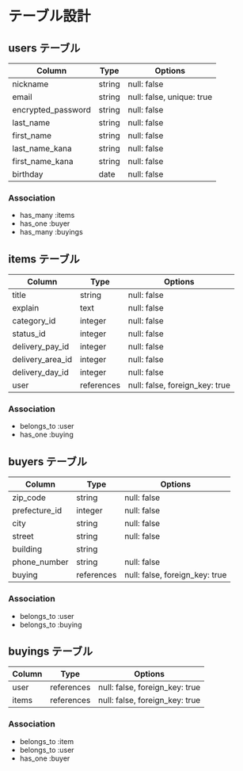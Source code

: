 # テーブル設計

## users テーブル

| Column              | Type   | Options     |
| ------------------- | ------ | ----------- |
| nickname            | string | null: false |
| email               | string | null: false, unique: true |
| encrypted_password  | string | null: false |
| last_name           | string | null: false |
| first_name          | string | null: false |
| last_name_kana      | string | null: false |
| first_name_kana     | string | null: false |
| birthday            | date   | null: false |

### Association

- has_many :items
- has_one :buyer
- has_many :buyings


## items テーブル

| Column           | Type          | Options     |
| ---------------- | ------------- | ----------- |
| title            | string        | null: false |
| explain          | text          | null: false |
| category_id      | integer        | null: false |
| status_id        | integer        | null: false |
| delivery_pay_id  | integer        | null: false |
| delivery_area_id | integer        | null: false |
| delivery_day_id  | integer        | null: false |
| user             | references    | null: false, foreign_key: true |

### Association

- belongs_to :user
- has_one :buying


## buyers テーブル

| Column        | Type        | Options     |
| ------------- | ----------- | ----------- |
| zip_code      | string      | null: false |
| prefecture_id | integer     | null: false |
| city          | string      | null: false |
| street        | string      | null: false |
| building      | string      |             |
| phone_number  | string      | null: false |
| buying        | references  | null: false, foreign_key: true |


### Association
- belongs_to :user
- belongs_to :buying

## buyings テーブル

| Column   | Type       | Options                        |
| -------- | ---------- | ------------------------------ |
| user     | references | null: false, foreign_key: true |
| items    | references | null: false, foreign_key: true |

### Association

- belongs_to :item
- belongs_to :user
- has_one :buyer
